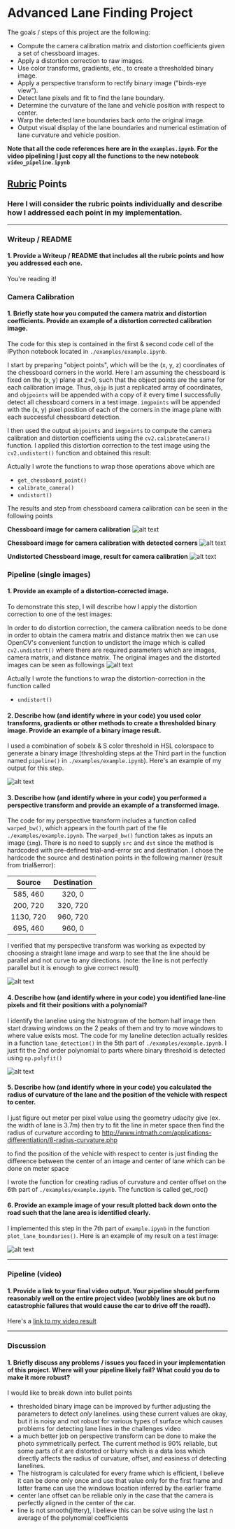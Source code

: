 # Advanced Lane Finding Project

The goals / steps of this project are the following:

* Compute the camera calibration matrix and distortion coefficients given a set of chessboard images.
* Apply a distortion correction to raw images.
* Use color transforms, gradients, etc., to create a thresholded binary image.
* Apply a perspective transform to rectify binary image ("birds-eye view").
* Detect lane pixels and fit to find the lane boundary.
* Determine the curvature of the lane and vehicle position with respect to center.
* Warp the detected lane boundaries back onto the original image.
* Output visual display of the lane boundaries and numerical estimation of lane curvature and vehicle position.

[//]: # (Image References)

[chess]: ./report_images/chess_calibration.jpg "Chessboard image for camera calibration"
[chess_corner]: ./report_images/chess_corners.png "Chessboard image for camera calibration with detected corners"
[chess_undist]: ./report_images/chess_undist.png "Undistorted Chessboard image, result for camera calibration"
[ori_undist]: ./report_images/original_undist.png "Original test images and Undistorted images"
[binary]: ./report_images/binary.png "Original test image and binary"
[warp]: ./report_images/warp.png "Original test image and Warped"
[lane_detection]: ./report_images/lane_detection.png "lane detection"
[lane_detect]: ./report_images/lane_detect.png "lane detection"

**Note that all the code references here are in the `examples.ipynb`. For the video pipelining I just copy all the functions to the new notebook `video_pipeline.ipynb`**

## [Rubric](https://review.udacity.com/#!/rubrics/571/view) Points
### Here I will consider the rubric points individually and describe how I addressed each point in my implementation.  

---
### Writeup / README

#### 1. Provide a Writeup / README that includes all the rubric points and how you addressed each one.

You're reading it!
### Camera Calibration

#### 1. Briefly state how you computed the camera matrix and distortion coefficients. Provide an example of a distortion corrected calibration image.

The code for this step is contained in the first & second code cell of the IPython notebook located in `./examples/example.ipynb`.  

I start by preparing "object points", which will be the (x, y, z) coordinates of the chessboard corners in the world. Here I am assuming the chessboard is fixed on the (x, y) plane at z=0, such that the object points are the same for each calibration image.  Thus, `objp` is just a replicated array of coordinates, and `objpoints` will be appended with a copy of it every time I successfully detect all chessboard corners in a test image.  `imgpoints` will be appended with the (x, y) pixel position of each of the corners in the image plane with each successful chessboard detection.  

I then used the output `objpoints` and `imgpoints` to compute the camera calibration and distortion coefficients using the `cv2.calibrateCamera()` function.  I applied this distortion correction to the test image using the `cv2.undistort()` function and obtained this result: 

Actually I wrote the functions to wrap those operations above which are 
 - `get_chessboard_point()`
 - `calibrate_camera()`
 - `undistort()`

The results and step from chessboard camera calibration can be seen in the following points

**Chessboard image for camera calibration**
![alt text][chess]

**Chessboard image for camera calibration with detected corners**
![alt text][chess_corner]

**Undistorted Chessboard image, result for camera calibration**
![alt text][chess_undist]

### Pipeline (single images)

#### 1. Provide an example of a distortion-corrected image.
To demonstrate this step, I will describe how I apply the distortion correction to one of the test images:

In order to do distortion correction, the camera calibration needs to be done in order to obtain the camera matrix and distance matrix
then we can use OpenCV's convenient function to undistort the image which is called `cv2.undistort()` where there are required parameters which are
images, camera matrix, and distance matrix. The original images and the distorted images can be seen as followings
![alt text][ori_undist]

Actually I wrote the functions to wrap the distortion-correction in the function called 
 - `undistort()`

#### 2. Describe how (and identify where in your code) you used color transforms, gradients or other methods to create a thresholded binary image.  Provide an example of a binary image result.
I used a combination of sobelx & S color threshold in HSL colorspace to generate a binary image (thresholding steps at the Third part in the function named `pipeline()` in `./examples/example.ipynb`).  Here's an example of my output for this step.

![alt text][binary]

#### 3. Describe how (and identify where in your code) you performed a perspective transform and provide an example of a transformed image.

The code for my perspective transform includes a function called `warped_bw()`, which appears in the fourth part of the file `./examples/example.ipynb`.  The `warped_bw()` function takes as inputs an image (`img`). There is no need to supply `src` and `dst` since the method is hardcoded with pre-defined trial-and-error src and destination. I chose the hardcode the source and destination points in the following manner (result from trial&error):


| Source        | Destination   | 
|:-------------:|:-------------:| 
| 585, 460      | 320, 0        | 
| 200, 720      | 320, 720      |
| 1130, 720     | 960, 720      |
| 695, 460      | 960, 0        |

I verified that my perspective transform was working as expected by choosing a straight lane image and warp to see that the line should be parallel and not curve to any directions. (note: the line is not perfectly parallel but it is enough to give correct result) 

![alt text][warp]

#### 4. Describe how (and identify where in your code) you identified lane-line pixels and fit their positions with a polynomial?

I identify the laneline using the histrogram of the bottom half image then start drawing windows on the 2 peaks of them and try to move windows to where value exists most.
The code for my laneline detection actually resides in a function `lane_detection()` in the 5th part of `./examples/example.ipynb`.
I just fit the 2nd order polynomial to parts where binary threshold is detected using `np.polyfit()`


![alt text][lane_detection]

#### 5. Describe how (and identify where in your code) you calculated the radius of curvature of the lane and the position of the vehicle with respect to center.

I just figure out meter per pixel value using the geometry udacity give (ex. the width of lane is 3.7m) then try to fit the line in meter space then find the radius of curvature according to http://www.intmath.com/applications-differentiation/8-radius-curvature.php

to find the position of the vehicle with respect to center is just finding the difference between the center of an image and center of lane which can be done on meter space

I wrote the function for creating radius of curvature and center offset on the 6th part of `./examples/example.ipynb`. The function is called get_roc()

#### 6. Provide an example image of your result plotted back down onto the road such that the lane area is identified clearly.

I implemented this step in the 7th part of `example.ipynb` in the function `plot_lane_boundaries()`.  Here is an example of my result on a test image:

![alt text][lane_detect]

---

### Pipeline (video)

#### 1. Provide a link to your final video output.  Your pipeline should perform reasonably well on the entire project video (wobbly lines are ok but no catastrophic failures that would cause the car to drive off the road!).

Here's a [link to my video result](./out_project_video.mp4)

---

### Discussion

#### 1. Briefly discuss any problems / issues you faced in your implementation of this project.  Where will your pipeline likely fail?  What could you do to make it more robust?

I would like to break down into bullet points
 - thresholded binary image can be improved by further adjusting the parameters to detect *only* lanelines. using these current values are okay, but it is noisy 
 and not robust for various types of surface which causes problems for detecting lane lines in the challenges video
 - a much better job on perspective transform can be done to make the photo symmetrically perfect. The current method is 90% reliable, but some parts of it are distorted or blurry which is a data loss which directly affects the radius of curvature, offset, and easiness of detecting lanelines.
 - The histrogram is calculated for every frame which is efficient, I believe it can be done only once and use that value only for the first frame and latter frame can use the windows location inferred by the earlier frame
 - center lane offset can be reliable only in the case that the camera is perfectly aligned in the center of the car.
 - line is not smooth(jittery), I believe this can be solve using the last n average of the polynomial coefficients

